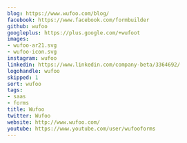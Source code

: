 ```yaml
---
blog: https://www.wufoo.com/blog/
facebook: https://www.facebook.com/formbuilder
github: wufoo
googleplus: https://plus.google.com/+wufoot
images:
- wufoo-ar21.svg
- wufoo-icon.svg
instagram: wufoo
linkedin: https://www.linkedin.com/company-beta/3364692/
logohandle: wufoo
skipped: 1
sort: wufoo
tags:
- saas
- forms
title: Wufoo
twitter: Wufoo
website: http://www.wufoo.com/
youtube: https://www.youtube.com/user/wufooforms
---
```

